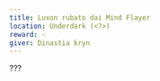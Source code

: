 ```yaml
---
title: Luxon rubato dai Mind Flayer
location: Underdark (<?>)
reward: -
giver: Dinastia kryn
---
```


???